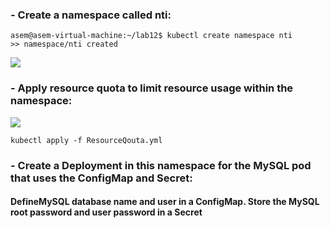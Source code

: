 ### - Create a namespace called nti:
```
asem@asem-virtual-machine:~/lab12$ kubectl create namespace nti
>> namespace/nti created
```
<img src="https://github.com/Asem-Mohamed-321/iVolve-OJT/assets/167926594/bee1111c-96ee-4609-a7b0-e1275fa36c31">

### - Apply resource quota to limit resource usage within the namespace: 
<img src="https://github.com/Asem-Mohamed-321/iVolve-OJT/assets/167926594/22a253cc-31ee-4ca6-96f5-37a31d89e720">

```
kubectl apply -f ResourceQouta.yml
```
### - Create a Deployment in this namespace for the MySQL pod that uses the ConfigMap and Secret:
#### DefineMySQL database name and user in a ConfigMap. Store the MySQL root password and user password in a Secret
